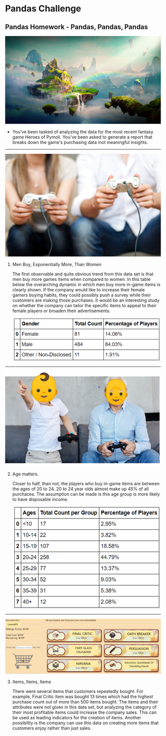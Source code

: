 # Pandas Challenge

##                                      Pandas Homework - Pandas, Pandas, Pandas

![Fantasy](Images/Fantasy.png)


* You've been tasked of analyzing the data for the most recent fantasy game Heroes of Pymoli. You've been asked to generate a report that breaks down the game's purchasing data inot meaningful insights. 


-----------------------------------------------------------------------------------------------------------------------

![Obs1_MvsW](Images/Obs1_MvsW.png)

1. Men Buy, Exponentially More, Than Women

    The first observable and quite obvious trend from this data set is that men buy more games items when compared to women. In this table below the overarching dynamic in which men buy more in-game items is clearly shown. If the company would like to increase their female gamers buying habits, they could possibly push a survey while their customers are making those purchases. It would be an interesting study on whether the company can tailor the specific items to appeal to their female players or broaden their advertisements. 

    ![Obs1_MEN](Images/Obs1_MEN.png) 

-----------------------------------------------------------------------------------------------------------------------

![Obs2_age](Images/Obs2_age.png)


2. Age matters. 
   
   Closer to half, than not, the players who buy in-game items are between the ages of 20 to 24. 20 to 24 year olds almost make up 45% of all purchaces. The assumption can be made is this age group is more likely to have disposable income. 

    ![Obs2_AGE2](Images/Obs2_AGE2.png)

-----------------------------------------------------------------------------------------------------------------------


![Obs3_Items](Images/Obs3_Items.png)

3. Items, Items, Items
   
   There were several items that customers repeatedly bought. For example, Final Critic item was bought 13 times which had the highest purchase count out of more than 500 items bought. The items and their attributes were not given in this data set, but analyzing the category of their most profitable items could increase the company sales. This can be used as leading indicators for the creation of items. Another possibility is the company can use this data on creating more items that customers enjoy rather than just sales. 